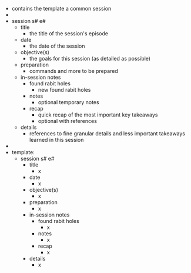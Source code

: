 - contains the template a common session
-
- session s# e#
	- title
		- the title of the session's episode
	- date
		- the date of the session
	- objective(s)
		- the goals for this session (as detailed as possible)
	- preparation
		- commands and more to be prepared
	- in-session notes
		- found rabit holes
			- new found rabit holes
		- notes
			- optional temporary notes
		- recap
			- quick recap of the most important key takeaways
			- optional with references
	- details
		- references to fine granular details and less important takeaways learned in this session
-
- template:
	- session s# e#
		- title
			- x
		- date
			- x
		- objective(s)
			- x
		- preparation
			- x
		- in-session notes
			- found rabit holes
				- x
			- notes
				- x
			- recap
				- x
		- details
			- x